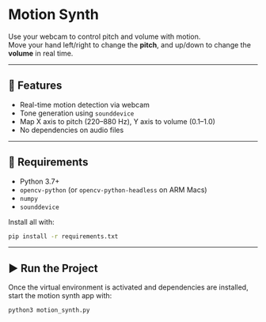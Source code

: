 # Motion Synth

Use your webcam to control pitch and volume with motion.  
Move your hand left/right to change the **pitch**, and up/down to change the **volume** in real time.

---

## 🚀 Features

- Real-time motion detection via webcam
- Tone generation using `sounddevice`
- Map X axis to pitch (220–880 Hz), Y axis to volume (0.1–1.0)
- No dependencies on audio files

---

## 🧰 Requirements

- Python 3.7+
- `opencv-python` (or `opencv-python-headless` on ARM Macs)
- `numpy`
- `sounddevice`

Install all with:

```bash
pip install -r requirements.txt
```

---

## ▶️ Run the Project

Once the virtual environment is activated and dependencies are installed, start the motion synth app with:

```bash
python3 motion_synth.py
```
